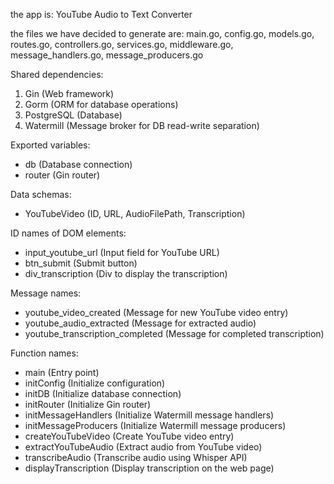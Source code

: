 the app is: YouTube Audio to Text Converter

the files we have decided to generate are: main.go, config.go, models.go, routes.go, controllers.go, services.go, middleware.go, message_handlers.go, message_producers.go

Shared dependencies:

1. Gin (Web framework)
2. Gorm (ORM for database operations)
3. PostgreSQL (Database)
4. Watermill (Message broker for DB read-write separation)

Exported variables:
- db (Database connection)
- router (Gin router)

Data schemas:
- YouTubeVideo (ID, URL, AudioFilePath, Transcription)

ID names of DOM elements:
- input_youtube_url (Input field for YouTube URL)
- btn_submit (Submit button)
- div_transcription (Div to display the transcription)

Message names:
- youtube_video_created (Message for new YouTube video entry)
- youtube_audio_extracted (Message for extracted audio)
- youtube_transcription_completed (Message for completed transcription)

Function names:
- main (Entry point)
- initConfig (Initialize configuration)
- initDB (Initialize database connection)
- initRouter (Initialize Gin router)
- initMessageHandlers (Initialize Watermill message handlers)
- initMessageProducers (Initialize Watermill message producers)
- createYouTubeVideo (Create YouTube video entry)
- extractYouTubeAudio (Extract audio from YouTube video)
- transcribeAudio (Transcribe audio using Whisper API)
- displayTranscription (Display transcription on the web page)